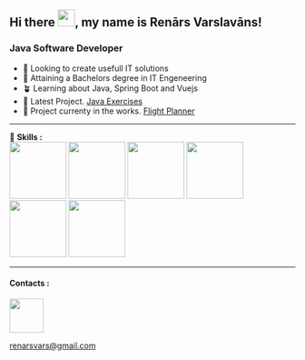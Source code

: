 ## Hi there <img src="https://raw.githubusercontent.com/MartinHeinz/MartinHeinz/master/wave.gif" width="30px">, my name is Renārs Varslavāns!

### Java Software Developer

- 👀 Looking to create usefull IT solutions
- 📖 Attaining a Bachelors degree in IT Engeneering
- 🪴 Learning about Java, Spring Boot and Vuejs
- 🏅 Latest Project. [Java Exercises](https://github.com/renvars/home-exercises-java)
- 🔮 Project currenty in the works. [Flight Planner](https://github.com/renvars/flight-planner) 

---

🧰 **Skills :** <br>
<img src="https://user-images.githubusercontent.com/71130454/199997428-12039052-f3a0-4d27-adf3-847b284ce17f.svg" width="100" height="100">
<img src="https://user-images.githubusercontent.com/71130454/199998175-53ca6f18-fab6-4213-9f6d-5abe7817746a.svg" width="100" height="100">
<img src="https://raw.githubusercontent.com/renvars/devicon/master/icons/vuejs/vuejs-original-wordmark.svg" width="100" height="100">
<img src="https://raw.githubusercontent.com/renvars/devicon/master/icons/docker/docker-original-wordmark.svg" width="100" height="100">
<img src="https://raw.githubusercontent.com/renvars/devicon/master/icons/git/git-original-wordmark.svg" width="100" height="100">
<img src="https://raw.githubusercontent.com/renvars/devicon/master/icons/gradle/gradle-plain.svg" width="100" height="100">


---
#### Contacts :

[<img src="https://raw.githubusercontent.com/renvars/devicon/master/icons/linkedin/linkedin-original.svg" width="60" height="60">](<https://www.linkedin.com/in/renars-varslavans/>)<br>

[renarsvars@gmail.com](https://mail.google.com/mail/u/0/#inbox?compose=new)
